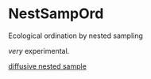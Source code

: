 NestSampOrd
===========

Ecological ordination by nested sampling

*very* experimental.

[diffusive nested sample](http://arxiv.org/abs/0912.2380)
